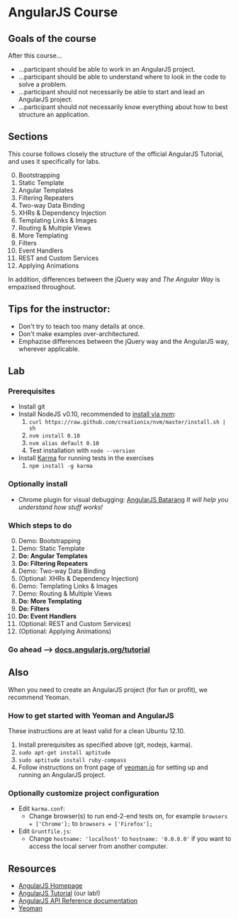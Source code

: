 # AngularJS Course

## Goals of the course

After this course...

  * ...participant should be able to work in an AngularJS project.
  * ...participant should be able to understand where to look in the code to solve a problem.
  * ...participant should not necessarily be able to start and lead an AngularJS project.
  * ...participant should not necessarily know everything about how to best structure an application.

## Sections

This course follows closely the structure of the official AngularJS Tutorial, and uses it specifically for labs.

<ol start="0">
  <li>Bootstrapping</li>
  <li>Static Template</li>
  <li>Angular Templates</li>
  <li>Filtering Repeaters</li>
  <li>Two-way Data Binding</li>
  <li>XHRs &amp; Dependency Injection</li>
  <li>Templating Links &amp; Images</li>
  <li>Routing &amp; Multiple Views</li>
  <li>More Templating</li>
  <li>Filters</li>
  <li>Event Handlers</li>
  <li>REST and Custom Services</li>
  <li>Applying Animations</li>
</ol>

In addition, differences between the jQuery way and _The Angular Way_ is empazised throughout.

## Tips for the instructor:

  * Don't try to teach too many details at once.
  * Don't make examples over-architectured.
  * Emphazise differences between the jQuery way and the AngularJS way, wherever applicable.

## Lab

### Prerequisites

  * Install git
  * Install NodeJS v0.10, recommended to [install via nvm](https://github.com/creationix/nvm/tree/master#readme):
    1. `curl https://raw.github.com/creationix/nvm/master/install.sh | sh`
    1. `nvm install 0.10`
    1. `nvm alias default 0.10`
    1. Test installation with `node --version`
  * Install [Karma](http://karma-runner.github.io/) for running tests in the exercises
    1. `npm install -g karma`

### Optionally install

  * Chrome plugin for visual debugging: [AngularJS Batarang](https://chrome.google.com/webstore/detail/angularjs-batarang/ighdmehidhipcmcojjgiloacoafjmpfk)
    _It will help you understand how stuff works!_

### Which steps to do

<ol start="0">
  <li>Demo: Bootstrapping</li>
  <li>Demo: Static Template</li>
  <li><strong>Do: Angular Templates</strong></li>
  <li><strong>Do: Filtering Repeaters</strong></li>
  <li>Demo: Two-way Data Binding</li>
  <li>(Optional: XHRs &amp; Dependency Injection)</li>
  <li>Demo: Templating Links &amp; Images</li>
  <li>Demo: Routing &amp; Multiple Views</li>
  <li><strong>Do: More Templating</strong></li>
  <li><strong>Do: Filters</strong></li>
  <li><strong>Do: Event Handlers</strong></li>
  <li>(Optional: REST and Custom Services)</li>
  <li>(Optional: Applying Animations)</li>
</ol>

### Go ahead --> [docs.angularjs.org/tutorial](http://docs.angularjs.org/tutorial/)

## Also

When you need to create an AngularJS project (for fun or profit), we recommend Yeoman.

### How to get started with Yeoman and AngularJS

These instructions are at least valid for a clean Ubuntu 12.10.

  1. Install prerequisites as specified above (git, nodejs, karma).
  1. `sudo apt-get install aptitude`
  1. `sudo aptitude install ruby-compass`
  1. Follow instructions on front page of [yeoman.io](http://yeoman.io/) for setting up and running an AngularJS project.

### Optionally customize project configuration

  * Edit `karma.conf`:
    * Change browser(s) to run end-2-end tests on, for example `browsers = ['Chrome'];` to `browsers = ['Firefox'];`
  * Edit `Gruntfile.js`:
    * Change `hostname: 'localhost'` to `hostname: '0.0.0.0'` if you want to access the local server from another computer.

## Resources

  * [AngularJS Homepage](http://angularjs.org/)
  * [AngularJS Tutorial](http://docs.angularjs.org/tutorial/) (our lab!)
  * [AngularJS API Reference documentation](http://docs.angularjs.org/)
  * [Yeoman](http://yeoman.io/)

